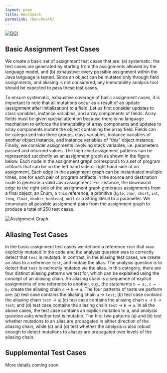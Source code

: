 ```yaml
---
layout: page
title: Benchmark
permalink: /benchmark/
---
```


[![DOI](https://zenodo.org/badge/72218747.svg)](https://zenodo.org/badge/latestdoi/72218747)

## Basic Assignment Test Cases
We create a basic set of assignment test cases that are: (a) systematic: the test cases are generated by starting from the assignments allowed by the language model, and (b) exhaustive: every possible assignment within the Java language is tested. Since an object can be mutated only through field assignments, and aliasing is not considered, any immutability analysis tool should be expected to pass these test cases.

To ensure systematic, exhaustive coverage of basic assignment cases, it is important to note that all mutations occur as a result of an update (assignment after initialization) to a field. Let us first consider updates to class variables, instance variables, and array components of fields. Array fields must be given special attention because there is no language mechanism to enforce the immutability of array components and updates to array components mutate the object containing the array field. Fields can be categorized into three groups, class variables, instance variables of another object instance, and instance variables of “this” object instance. Finally, we consider assignments involving stack variables, i.e. parameters passed and returned values. The high level assignment patterns can be represented succinctly as an assignment graph as shown in the figure below. Each node in the assignment graph corresponds to a set of program artifacts that can be on the left hand side or right hand side of an assignment. Each edge in the assignment graph can be instantiated multiple times, one for each pair of program artifacts in the source and destination node to generate a valid Java assignment. For instance, the downward edge to the right side of the assignment graph generates assignments from a final object, an Enum, a `this` reference, a primitive (`byte`, `char`, `short`, `int`, `long`, `float`, `double`, `boolean`), `null` or a String literal to a parameter. We enumerate all possible assignment pairs from the assignment graph to produce a total of 250 test cases.

![Assignment Graph](../images/assignment-graph.png)

## Aliasing Test Cases
In the basic assignment test cases we defined a reference `test` that was explicitly mutated in the code and the analysis question was to correctly detect that `test` is mutated. In contrast, in the aliasing test cases, we create an alias to a reference `test`, and mutate the alias. The analysis question is to detect that `test` is indirectly mutated via the alias. In this category, there are four distinct aliasing patterns we test for, which can be explained using the concept of an aliasing chain. An aliasing chain is a sequence of explicit assignments of one reference to another, e.g., the statements `b = a;`, `c = b;` create the aliasing chain `c` &rarr; `b` &rarr; `a`. The four patterns of tests we perform are: (a) test case contains the aliasing chain `a` &rarr; `test`; (b) test case contains the aliasing chain `test` &rarr; `a`; (c) test case contains the aliasing chain `a` &rarr; `b` &rarr; `test`; and (d) test case contains the aliasing chain `test` &rarr; `b` &rarr; `a`. In all the above cases, the test case contains an explicit mutation to a, and analysis question asks whether test is mutable. The first two patterns (a) and (b) test whether mutations to an alias are propagated in either direction of the aliasing chain, while (c) and (d) test whether the analysis is also robust enough to detect mutations to aliases are propagated over levels of the aliasing chain.

## Supplemental Test Cases
More details coming soon.